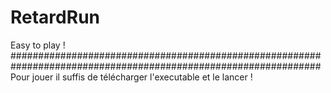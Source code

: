# RetardRun
Easy to play ! 
################################################################################################################
Pour jouer il suffis de télécharger l'executable et le lancer ! 

